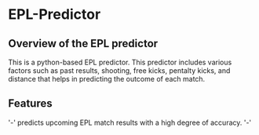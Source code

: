 # EPL-Predictor
## Overview of the EPL predictor

This is a python-based EPL predictor. This predictor includes various factors such as past results, shooting, free kicks, pentalty kicks, and distance that helps in predicting the outcome of each match.

## Features
'-' predicts upcoming EPL match results with a high degree of accuracy.
'-'

